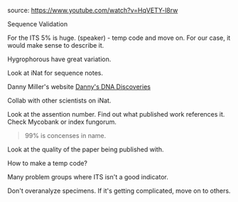 source: https://www.youtube.com/watch?v=HqVETY-l8rw

Sequence Validation

For the ITS 5% is huge. (speaker) - temp code and move on. For our case, it would make sense to describe it.

Hygrophorous have great variation.

Look at iNat for sequence notes.

Danny Miller's website [Danny's DNA Discoveries](https://www.alpental.com/psms/ddd/)

Collab with other scientists on iNat.

Look at the assention number. Find out what published work references it. Check Mycobank or index fungorum. 

>99% is concenses in name.

Look at the quality of the paper being published with.

How to make a temp code?

Many problem groups where ITS isn't a good indicator.

Don't overanalyze specimens. If it's getting complicated, move on to others.
